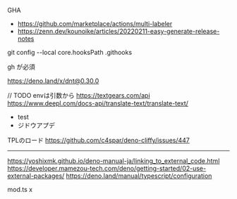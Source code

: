 GHA

- https://github.com/marketplace/actions/multi-labeler
- https://zenn.dev/kounoike/articles/20220211-easy-generate-release-notes

git config --local core.hooksPath .githooks

gh が必須

https://deno.land/x/dnt@0.30.0

// TODO envは引数から https://textgears.com/api
https://www.deepl.com/docs-api/translate-text/translate-text/

- test
- ジドウアプデ

TPLのロード https://github.com/c4spar/deno-cliffy/issues/447

---

https://yoshixmk.github.io/deno-manual-ja/linking_to_external_code.html
https://developer.mamezou-tech.com/deno/getting-started/02-use-external-packages/
https://deno.land/manual/typescript/configuration

mod.ts x
